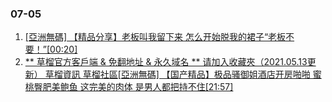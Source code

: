 ### 07-05
1. [ [亞洲無碼] 【精品分享】老板叫我留下来 怎么开始脱我的裙子“老板不要！”[00:20] ]( https://www.888dav.com/vod/207718/)
1. [ ** 草榴官方客戶端 & 免翻地址 & 永久域名 ** 请加入收藏夾（2021.05.13更新） 草榴資訊 草榴社區[亞洲無碼] 【国产精品】极品骚御姐酒店开房啪啪 蜜桃臀肥美鲍鱼 这完美的肉体 是男人都把持不住[21:57] ]( https://www.888dav.com/vod/207720/)
